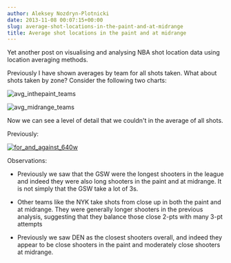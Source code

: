 ```yaml
---
author: Aleksey Nozdryn-Plotnicki
date: 2013-11-08 00:07:15+00:00
slug: average-shot-locations-in-the-paint-and-at-midrange
title: Average shot locations in the paint and at midrange
---
```


Yet another post on visualising and analysing NBA shot location data using location averaging methods.

Previously I have shown averages by team for all shots taken. What about shots taken by zone? Consider the following two charts:

![avg_inthepaint_teams]({filename}/images/avg_inthepaint_teams.png)

![avg_midrange_teams]({filename}/images/avg_midrange_teams.png)

Now we can see a level of detail that we couldn't in the average of all shots.

Previously:

[![for_and_against_640w]({filename}/images/for_and_against_640w-150x150.png)](more-on-averages-shot-locations.html)

Observations:
	
  * Previously we saw that the GSW were the longest shooters in the league and indeed they were also long shooters in the paint and at midrange. It is not simply that the GSW take a lot of 3s.
	
  * Other teams like the NYK take shots from close up in both the paint and at midrange. They were generally longer shooters in the previous analysis, suggesting that they balance those close 2-pts with many 3-pt attempts
	
  * Previously we saw DEN as the closest shooters overall, and indeed they appear to be close shooters in the paint and moderately close shooters at midrange.
